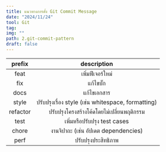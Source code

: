 ```yaml
---
title: แนวทางการตั้ง Git Commit Message
date: "2024/11/24"
tool: Git
tag: 
img: ""
path: 2.git-commit-pattern
draft: false
---
```


|  prefix  |                    description                     |
| :------: | :------------------------------------------------: |
|   feat   |                  เพิ่มฟีเจอร์ใหม่                  |
|   fix    |                     แก้ไขบั๊ก                      |
|   docs   |                    แก้ไขเอกสาร                     |
|  style   | ปรับปรุงเรื่อง style (เช่น whitespace, formatting) |
| refactor |     ปรับปรุงโครงสร้างโค้ดโดยไม่เปลี่ยนพฤติกรรม     |
|   test   |            เพิ่มหรือปรับปรุง test cases            |
|  chore   |        งานจิปาถะ (เช่น อัปเดต dependencies)        |
|   perf   |                ปรับปรุงประสิทธิภาพ                 |
